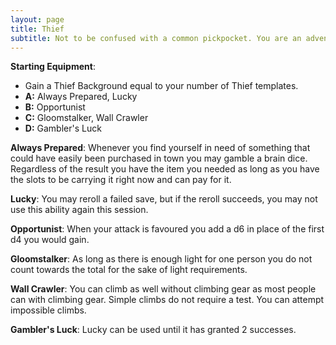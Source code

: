 ```yaml
---
layout: page
title: Thief
subtitle: Not to be confused with a common pickpocket. You are an adventurer, a delver in purest form. Any self respecting party would beg on hands and knees to the guilds in order to have a Thief in their line up. For a party without a Thief is a party unprepared.
---
```

**Starting Equipment**: 

- Gain a Thief Background equal to your number of Thief templates.
- **A:** Always Prepared, Lucky
- **B:** Opportunist
- **C:** Gloomstalker, Wall Crawler
- **D:** Gambler's Luck

**Always Prepared**: Whenever you find yourself in need of something that could have easily been purchased in town you may gamble a brain dice. Regardless of the result you have the item you needed as long as you have the slots to be carrying it right now and can pay for it.

**Lucky**: You may reroll a failed save, but if the reroll succeeds, you may not use this ability again this session.

**Opportunist**: When your attack is favoured you add a d6 in place of the first d4 you would gain.

**Gloomstalker**: As long as there is enough light for one person you do not count towards the total for the sake of light requirements.

**Wall Crawler**: You can climb as well without climbing gear as most people can with climbing gear. Simple climbs do not require a test. You can attempt impossible climbs.

**Gambler's Luck**: Lucky can be used until it has granted 2 successes.
